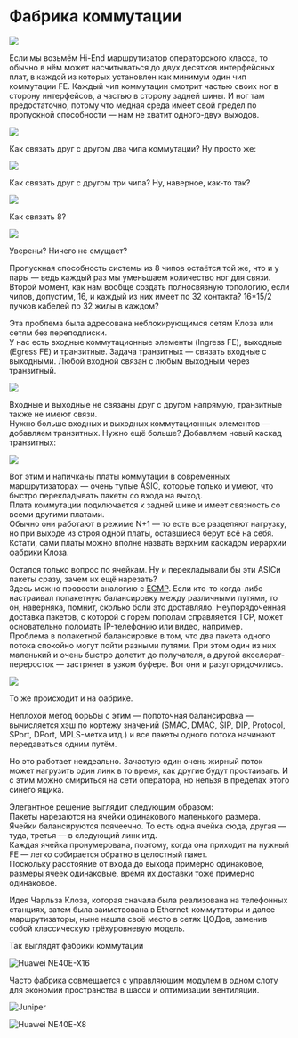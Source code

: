 # Фабрика коммутации

![](../../.gitbook/assets/image%20%28102%29.png)

Если мы возьмём Hi-End маршрутизатор операторского класса, то обычно в нём может насчитываться до двух десятков интерфейсных плат, в каждой из которых установлен как минимум один чип коммутации FE. Каждый чип коммутации смотрит частью своих ног в сторону интерфейсов, а частью в сторону задней шины. И ног там предостаточно, потому что медная среда имеет свой предел по пропускной способности — нам не хватит одного-двух выходов.

![](../../.gitbook/assets/image%20%2898%29.png)

Как связать друг с другом два чипа коммутации? Ну просто же:  


![](../../.gitbook/assets/image%20%28142%29.png)

Как связать друг с другом три чипа? Ну, наверное, как-то так?  


![](../../.gitbook/assets/image%20%28173%29.png)

Как связать 8?

![](../../.gitbook/assets/image%20%28151%29.png)

Уверены? Ничего не смущает?

Пропускная способность системы из 8 чипов остаётся той же, что и у пары — ведь каждый раз мы уменьшаем количество ног для связи.  
Второй момент, как нам вообще создать полносвязную топологию, если чипов, допустим, 16, и каждый из них имеет по 32 контакта? 16\*15/2 пучков кабелей по 32 жилы в каждом?  
  
Эта проблема была адресована неблокирующимся сетям Клоза или сетям без переподписки.  
У нас есть входные коммутационные элементы \(Ingress FE\), выходные \(Egress FE\) и транзитные. Задача транзитных — связать входные с выходными. Любой входной связан с любым выходным через транзитный.

![](../../.gitbook/assets/image%20%2822%29.png)

Входные и выходные не связаны друг с другом напрямую, транзитные также не имеют связи.  
Нужно больше входных и выходных коммутационных элементов — добавляем транзитных. Нужно ещё больше? Добавляем новый каскад транзитных:

![](../../.gitbook/assets/image%20%28107%29.png)

Вот этим и напичканы платы коммутации в современных маршрутизаторах — очень тупые ASIC, которые только и умеют, что быстро перекладывать пакеты со входа на выход.  
Плата коммутации подключается к задней шине и имеет связность со всеми другими платами.  
Обычно они работают в режиме N+1 — то есть все разделяют нагрузку, но при выходе из строя одной платы, оставшиеся берут всё на себя.  
Кстати, сами платы можно вполне назвать верхним каскадом иерархии фабрики Клоза.  
  
Остался только вопрос по ячейкам. Ну и перекладывали бы эти ASICи пакеты сразу, зачем их ещё нарезать?  
Здесь можно провести аналогию с [ECMP](http://lookmeup.linkmeup.ru/#term435). Если кто-то когда-либо настраивал попакетную балансировку между различными путями, то он, наверняка, помнит, сколько боли это доставляло. Неупорядоченная доставка пакетов, с которой с горем пополам справляется TCP, может основательно поломать IP-телефонию или видео, например.  
Проблема в попакетной балансировке в том, что два пакета одного потока спокойно могут пойти разными путями. При этом один из них маленький и очень быстро долетит до получателя, а другой акселерат-переросток — застрянет в узком буфере. Вот они и разупорядочились.

![](../../.gitbook/assets/image%20%28150%29.png)

То же происходит и на фабрике.  
  
Неплохой метод борьбы с этим — попоточная балансировка — вычисляется хэш по кортежу значений \(SMAC, DMAC, SIP, DIP, Protocol, SPort, DPort, MPLS-метка итд.\) и все пакеты одного потока начинают передаваться одним путём.  
  
Но это работает неидеально. Зачастую один очень жирный поток может нагрузить один линк в то время, как другие будут простаивать. И с этим можно смириться на сети оператора, но нельзя в пределах этого синего ящика.  
  
Элегантное решение выглядит следующим образом:  
Пакеты нарезаются на ячейки одинакового маленького размера.  
Ячейки балансируются поячеечно. То есть одна ячейка сюда, другая — туда, третья — в следующий линк итд.  
Каждая ячейка пронумерована, поэтому, когда она приходит на нужный FE — легко собирается обратно в целостный пакет.  
Поскольку расстояние от входа до выхода примерно одинаковое, размеры ячеек одинаковые, время их доставки тоже примерно одинаковое.  
  
Идея Чарльза Клоза, которая сначала была реализована на телефонных станциях, затем была заимствована в Ethernet-коммутаторы и далее маршрутизаторы, ныне нашла своё место в сетях ЦОДов, заменив собой классическую трёхуровневую модель.

Так выглядят фабрики коммутации

![Huawei NE40E-X16](../../.gitbook/assets/image%20%2828%29.png)

Часто фабрика совмещается с управляющим модулем в одном слоту для экономии пространства в шасси и оптимизации вентиляции.  


![Juniper](../../.gitbook/assets/image%20%28163%29.png)

![Huawei NE40E-X8](../../.gitbook/assets/image%20%28103%29.png)

